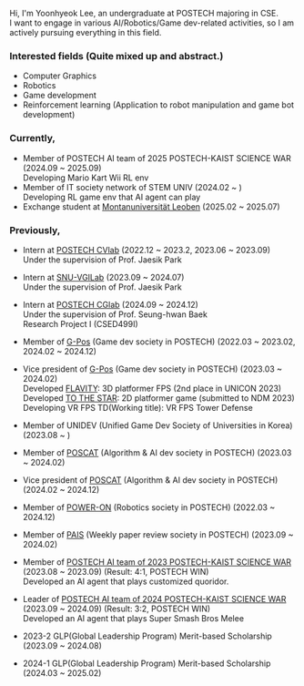 
Hi, I'm Yoonhyeok Lee, an undergraduate at POSTECH majoring in CSE.  
I want to engage in various AI/Robotics/Game dev-related activities, so I am actively pursuing everything in this field.    


### Interested fields (Quite mixed up and abstract.)
- Computer Graphics
- Robotics
- Game development
- Reinforcement learning (Application to robot manipulation and game bot development)


### Currently,
- Member of POSTECH AI team of 2025 POSTECH-KAIST SCIENCE WAR (2024.09 ~ 2025.09)  
  Developing Mario Kart Wii RL env  
- Member of IT society network of STEM UNIV (2024.02 ~ )  
  Developing RL game env that AI agent can play  
- Exchange student at [Montanuniversität Leoben](https://www.unileoben.ac.at/en/)  (2025.02 ~ 2025.07)


### Previously,
- Intern at [POSTECH CVlab](https://cvlab.postech.ac.kr/lab/) (2022.12 ~ 2023.2, 2023.06 ~ 2023.09)  
  Under the supervision of Prof. Jaesik Park
- Intern at [SNU-VGILab](https://jaesik.info/lab) (2023.09 ~ 2024.07)  
  Under the supervision of Prof. Jaesik Park
- Intern at [POSTECH CGlab](https://www.shbaek.com/) (2024.09 ~ 2024.12)  
  Under the supervision of Prof. Seung-hwan Baek  
  Research Project I (CSED499I)
  
- Member of [G-Pos](https://gpos.postech.ac.kr/wordpress/) (Game dev society in POSTECH) (2022.03 ~ 2023.02, 2024.02 ~ 2024.12)  
- Vice president of [G-Pos](https://gpos.postech.ac.kr/wordpress/) (Game dev society in POSTECH) (2023.03 ~ 2024.02)  
  Developed [FLAVITY](https://github.com/GPOS-Gamemakers-in-POSTECH/GPOS-2023-FLAVITY): 3D platformer FPS (2nd place in UNICON 2023)  
  Developed [TO THE STAR](https://github.com/GPOS-Gamemakers-in-POSTECH/GPOS-2024-to-the-STAR): 2D platformer game (submitted to NDM 2023)  
  Developing VR FPS TD(Working title): VR FPS Tower Defense  
- Member of UNIDEV (Unified Game Dev Society of Universities in Korea) (2023.08 ~ )  
- Member of [POSCAT](https://popo.poapper.club/club/introduce/study/POSCAT) (Algorithm & AI dev society in POSTECH) (2023.03 ~ 2024.02)  
- Vice president of [POSCAT](https://popo.poapper.club/club/introduce/study/POSCAT) (Algorithm & AI dev society in POSTECH) (2024.02 ~ 2024.12)  
- Member of [POWER-ON](https://poweron.club/project) (Robotics society in POSTECH) (2022.03 ~ 2024.12)   
- Member of [PAIS](https://github.com/POSTECH-PAIS) (Weekly paper review society in POSTECH) (2023.09 ~ 2024.02)

- Member of [POSTECH AI team of 2023 POSTECH-KAIST SCIENCE WAR](https://github.com/2023-poka-science-war-ai) (2023.08 ~ 2023.09) (Result: 4:1, POSTECH WIN)  
  Developed an AI agent that plays customized quoridor.  
- Leader of [POSTECH AI team of 2024 POSTECH-KAIST SCIENCE WAR](https://github.com/2024-poka-science-war-ai) (2023.09 ~ 2024.09) (Result: 3:2, POSTECH WIN)   
  Developed an AI agent that plays Super Smash Bros Melee
  
- 2023-2 GLP(Global Leadership Program) Merit-based Scholarship (2023.09 ~ 2024.08)
- 2024-1 GLP(Global Leadership Program) Merit-based Scholarship (2024.03 ~ 2025.02)

<!--
**a-nodi/a-nodi** is a ✨ _special_ ✨ repository because its `README.md` (this file) appears on your GitHub profile.

Here are some ideas to get you started:

- 🔭 I’m currently working on ...
- 🌱 I’m currently learning ...
- 👯 I’m looking to collaborate on ...
- 🤔 I’m looking for help with ...
- 💬 Ask me about ...
- 📫 How to reach me: ...
- 😄 Pronouns: ...
- ⚡ Fun fact: ...
-->

